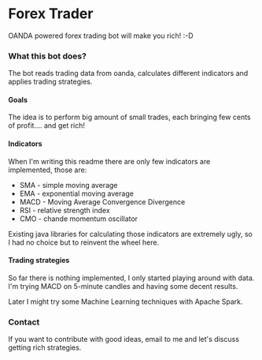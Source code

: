 # Forex Trader
OANDA powered forex trading bot will make you rich! :-D

### What this bot does?
The bot reads trading data from oanda, calculates different indicators and applies trading strategies. 

#### Goals
The idea is to perform big amount of small trades, each bringing few cents of profit.... and get rich!

#### Indicators
When I'm writing this readme there are only few indicators are implemented, those are:
* SMA - simple moving average
* EMA - exponential moving average
* MACD - Moving Average Convergence Divergence
* RSI - relative strength index
* CMO - chande momentum oscillator

Existing java libraries for calculating those indicators are extremely ugly, so I had no choice but to reinvent the wheel here.
#### Trading strategies
So far there is nothing implemented, I only started playing around with data. I'm trying MACD on 5-minute candles and having some decent results.

Later I might try some Machine Learning techniques with Apache Spark. 

### Contact
If you want to contribute with good ideas, email to me and let's discuss getting rich strategies.
